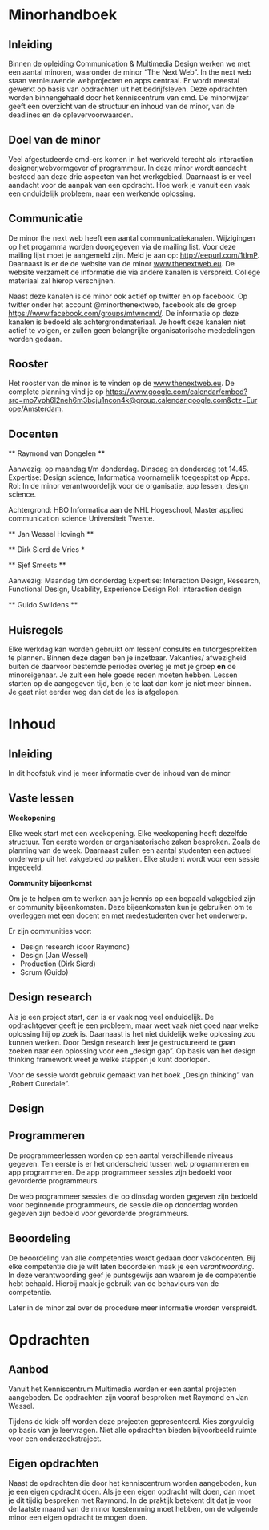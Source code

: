 # Minorhandboek

## Inleiding
Binnen de opleiding Communication & Multimedia Design werken we met een aantal minoren, waaronder de minor “The Next Web”. In the next web staan vernieuwende webprojecten en apps centraal. Er wordt meestal gewerkt op basis van opdrachten uit het bedrijfsleven. Deze opdrachten worden binnengehaald door het kenniscentrum van cmd. 
De minorwijzer geeft een overzicht van de structuur en inhoud van de minor, van de deadlines en de oplevervoorwaarden.

## Doel van de minor
Veel afgestudeerde cmd-ers komen in het werkveld terecht als interaction designer,webvormgever of programmeur. In deze minor wordt aandacht besteed aan deze drie aspecten van het werkgebied. Daarnaast is er veel aandacht voor de aanpak van een opdracht. Hoe werk je vanuit een vaak een onduidelijk probleem, naar een werkende oplossing. 

## Communicatie
De minor the next web heeft een aantal communicatiekanalen. Wijzigingen op het progamma worden doorgegeven via de mailing list. Voor deze mailing lijst moet je aangemeld zijn. Meld je aan op: http://eepurl.com/1tImP.
Daarnaast is er de de website van de minor www.thenextweb.eu. De website verzamelt de informatie die via andere kanalen is verspreid. College materiaal zal hierop verschijnen. 

Naast deze kanalen is de minor ook actief op twitter en op facebook. Op twitter onder het account @minorthenextweb, facebook als de groep https://www.facebook.com/groups/mtwncmd/. De informatie op deze kanalen is bedoeld als achtergrondmateriaal. Je hoeft deze kanalen niet actief te volgen, er zullen geen belangrijke organisatorische mededelingen worden gedaan.

## Rooster
Het rooster van de minor is te vinden op de www.thenextweb.eu. De complete planning vind je op https://www.google.com/calendar/embed?src=mo7vph6l2neh6m3bcju1ncon4k@group.calendar.google.com&ctz=Europe/Amsterdam.

## Docenten

** Raymond van Dongelen **

Aanwezig: op maandag t/m donderdag. Dinsdag en donderdag tot 14.45. 
Expertise: Design science, Informatica voornamelijk toegespitst op Apps. 
Rol: In de minor verantwoordelijk voor de organisatie, app lessen, design science.

Achtergrond: HBO Informatica aan de NHL Hogeschool, Master applied communication science Universiteit Twente.

** Jan Wessel Hovingh **

** Dirk Sierd de Vries *

** Sjef Smeets **

Aanwezig: Maandag t/m donderdag
Expertise: Interaction Design, Research, Functional Design, Usability, Experience Design
Rol: Interaction design 

** Guido Swildens **

## Huisregels
Elke werkdag kan worden gebruikt om lessen/ consults en tutorgesprekken te plannen. Binnen deze dagen ben je inzetbaar. Vakanties/ afwezigheid buiten de daarvoor bestemde periodes overleg je met je groep **en** de minoreigenaar. Je zult een hele goede reden moeten hebben.Lessen starten op de aangegeven tijd, ben je te laat dan kom je niet meer binnen. Je gaat niet eerder weg dan dat de les is afgelopen.

# Inhoud

## Inleiding
In dit hoofstuk vind je meer informatie over de inhoud van de minor

## Vaste lessen

**Weekopening** 

Elke week start met een weekopening. Elke weekopening heeft dezelfde structuur. Ten eerste worden er organisatorische zaken besproken. Zoals de planning van de week. Daarnaast zullen een aantal studenten een actueel onderwerp uit het vakgebied op pakken. Elke student wordt voor een sessie ingedeeld.

**Community bijeenkomst**

Om je te helpen om te werken aan je kennis op een bepaald vakgebied zijn er community bijeenkomsten. Deze bijeenkomsten kun je gebruiken om te overleggen met een docent en met medestudenten over het onderwerp.

Er zijn communities voor:
- Design research (door Raymond)
- Design (Jan Wessel)
- Production (Dirk Sierd)
- Scrum (Guido)

## Design research
Als je een project start, dan is er vaak nog veel onduidelijk. De opdrachtgever geeft je een probleem, maar weet vaak niet goed naar welke oplossing hij op zoek is. Daarnaast is het niet duidelijk welke oplossing zou kunnen werken. 
Door Design research leer je gestructureerd te gaan zoeken naar een oplossing voor een „design gap”. Op basis van het design thinking framework weet je welke stappen je kunt doorlopen.

Voor de sessie wordt gebruik gemaakt van het boek „Design thinking” van „Robert Curedale”. 

## Design

## Programmeren
De programmeerlessen worden op een aantal verschillende niveaus gegeven. 
Ten eerste is er het onderscheid tussen web programmeren en app programmeren. De app programmeer sessies zijn bedoeld voor gevorderde programmeurs. 

De web programmeer sessies die op dinsdag worden gegeven zijn bedoeld voor beginnende programmeurs, de sessie die op donderdag worden gegeven zijn bedoeld voor gevorderde programmeurs.  

## Beoordeling
De beoordeling van alle competenties wordt gedaan door vakdocenten. Bij elke competentie die je wilt laten beoordelen maak je een *verantwoording*. In deze verantwoording geef je puntsgewijs aan waarom je de competentie hebt behaald. Hierbij maak je gebruik van de behaviours van de competentie. 

Later in de minor zal over de procedure meer informatie worden verspreidt. 

# Opdrachten 
## AanbodVanuit het Kenniscentrum Multimedia worden er een aantal projecten aangeboden. De opdrachten zijn vooraf besproken met Raymond en Jan Wessel. 

Tijdens de kick-off worden deze projecten gepresenteerd. Kies zorgvuldig op basis van je leervragen. Niet alle opdrachten bieden bijvoorbeeld ruimte voor een onderzoekstraject.## Eigen opdrachtenNaast de opdrachten die door het kenniscentrum worden aangeboden, kun je een eigen opdracht doen. Als je een eigen opdracht wilt doen, dan moet je dit tijdig bespreken met Raymond. In de praktijk betekent dit dat je voor de laatste maand van de minor toestemming moet hebben, om de volgende minor een eigen opdracht te mogen doen.